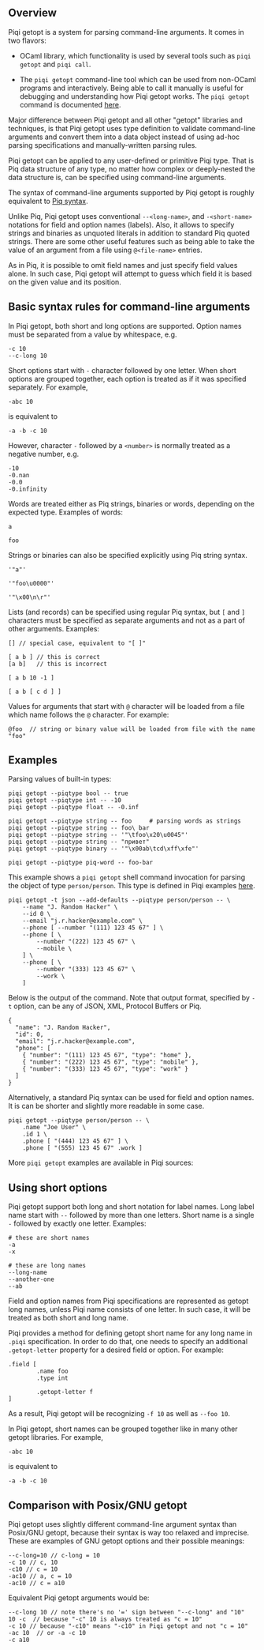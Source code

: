 Overview
--------

Piqi getopt is a system for parsing command-line arguments. It comes in two
flavors:

-   OCaml library, which functionality is used by several tools such as
    `piqi getopt` and `piqi call`.

-   The `piqi getopt` command-line tool which can be used from non-OCaml
    programs and interactively. Being able to call it manually is useful for
    debugging and understanding how Piqi getopt works. The `piqi getopt` command
    is documented [here](/doc/tools/#piqigetopt).

Major difference between Piqi getopt and all other "getopt" libraries and
techniques, is that Piqi getopt uses type definition to validate command-line
arguments and convert them into a data object instead of using ad-hoc parsing
specifications and manually-written parsing rules.

Piqi getopt can be applied to any user-defined or primitive Piqi type. That is
Piq data structure of any type, no matter how complex or deeply-nested the data
structure is, can be specified using command-line arguments.

The syntax of command-line arguments supported by Piqi getopt is roughly
equivalent to [Piq syntax](/doc/piq/).

Unlike Piq, Piqi getopt uses conventional `--<long-name>`, and `-<short-name>`
notations for field and option names (labels). Also, it allows to specify
strings and binaries as unquoted literals in addition to standard Piq quoted
strings. There are some other useful features such as being able to take the
value of an argument from a file using `@<file-name>` entries.

As in Piq, it is possible to omit field names and just specify field values
alone. In such case, Piqi getopt will attempt to guess which field it is based
on the given value and its position.

Basic syntax rules for command-line arguments
---------------------------------------------

In Piqi getopt, both short and long options are supported. Option names must be
separated from a value by whitespace, e.g.

    -c 10
    --c-long 10

Short options start with `-` character followed by one letter. When short
options are grouped together, each option is treated as if it was specified
separately. For example,

    -abc 10

is equivalent to

    -a -b -c 10

However, character `-` followed by a `<number>` is normally treated as a
negative number, e.g.

    -10
    -0.nan
    -0.0
    -0.infinity

Words are treated either as Piq strings, binaries or words, depending on the
expected type. Examples of words:

    a

    foo

Strings or binaries can also be specified explicitly using Piq string syntax.

    '"a"'

    '"foo\u0000"'

    '"\x00\n\r"'

Lists (and records) can be specified using regular Piq syntax, but `[` and `]`
characters must be specified as separate arguments and not as a part of other
arguments. Examples:

    [] // special case, equivalent to "[ ]"

    [ a b ] // this is correct
    [a b]   // this is incorrect

    [ a b 10 -1 ]

    [ a b [ c d ] ]

Values for arguments that start with `@` character will be loaded from a file
which name follows the `@` character. For example:

    @foo  // string or binary value will be loaded from file with the name "foo"

Examples
--------

Parsing values of built-in types:

    piqi getopt --piqtype bool -- true
    piqi getopt --piqtype int -- -10
    piqi getopt --piqtype float -- -0.inf

    piqi getopt --piqtype string -- foo     # parsing words as strings
    piqi getopt --piqtype string -- foo\ bar
    piqi getopt --piqtype string -- '"\tfoo\x20\u0045"'
    piqi getopt --piqtype string -- "привет"
    piqi getopt --piqtype binary -- '"\x00ab\tcd\xff\xfe"'

    piqi getopt --piqtype piq-word -- foo-bar

This example shows a `piqi getopt` shell command invocation for parsing the
object of type `person/person`. This type is defined in Piqi examples
[here](/examples/#person_piqi).

    piqi getopt -t json --add-defaults --piqtype person/person -- \
        --name "J. Random Hacker" \
        --id 0 \
        --email "j.r.hacker@example.com" \
        --phone [ --number "(111) 123 45 67" ] \
        --phone [ \
            --number "(222) 123 45 67" \
            --mobile \
        ] \
        --phone [ \
            --number "(333) 123 45 67" \
            --work \
        ]

Below is the output of the command. Note that output format, specified by `-t`
option, can be any of JSON, XML, Protocol Buffers or Piq.

    {
      "name": "J. Random Hacker",
      "id": 0,
      "email": "j.r.hacker@example.com",
      "phone": [
        { "number": "(111) 123 45 67", "type": "home" },
        { "number": "(222) 123 45 67", "type": "mobile" },
        { "number": "(333) 123 45 67", "type": "work" }
      ]
    }

Alternatively, a standard Piq syntax can be used for field and option names. It
is can be shorter and slightly more readable in some case.

    piqi getopt --piqtype person/person -- \
        .name "Joe User" \
        .id 1 \
        .phone [ "(444) 123 45 67" ] \
        .phone [ "(555) 123 45 67" .work ]

More `piqi getopt` examples are available in Piqi sources:
[](https://github.com/alavrik/piqi/blob/master/examples/test_getopt)

Using short options
-------------------

Piqi getopt support both long and short notation for label names. Long label
name start with `--` followed by more than one letters. Short name is a single
`-` followed by exactly one letter. Examples:

    # these are short names
    -a
    -x

    # these are long names
    --long-name
    --another-one
    --ab

Field and option names from Piqi specifications are represented as getopt long
names, unless Piqi name consists of one letter. In such case, it will be treated
as both short and long name.

Piqi provides a method for defining getopt short name for any long name in
`.piqi` specification. In order to do that, one needs to specify an additional
`.getopt-letter` property for a desired field or option. For example:

    .field [
            .name foo
            .type int

            .getopt-letter f
    ]

As a result, Piqi getopt will be recognizing `-f 10` as well as `--foo 10`.

In Piqi getopt, short names can be grouped together like in many other getopt
libraries. For example,

    -abc 10

is equivalent to

    -a -b -c 10

Comparison with Posix/GNU getopt
--------------------------------

Piqi getopt uses slightly different command-line argument syntax than Posix/GNU
getopt, because their syntax is way too relaxed and imprecise. These are
examples of GNU getopt options and their possible meanings:

    --c-long=10 // c-long = 10
    -c 10 // c, 10
    -c10 // c = 10
    -ac10 // a, c = 10
    -ac10 // c = a10

Equivalent Piqi getopt arguments would be:

    --c-long 10 // note there's no '=' sign between "--c-long" and "10"
    10 -c  // because "-c" 10 is always treated as "c = 10"
    -c 10 // because "-c10" means "-c10" in Piqi getopt and not "c = 10"
    -ac 10  // or -a -c 10
    -c a10
